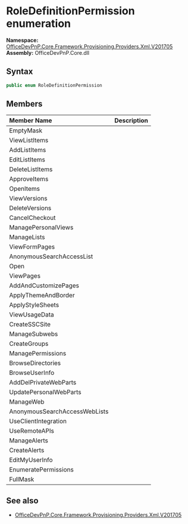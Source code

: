 # RoleDefinitionPermission  enumeration
  

**Namespace:** [OfficeDevPnP.Core.Framework.Provisioning.Providers.Xml.V201705](OfficeDevPnP.Core.Framework.Provisioning.Providers.Xml.V201705.md)  
**Assembly:** OfficeDevPnP.Core.dll  
## Syntax
```C#
public enum RoleDefinitionPermission
```
## Members
|**Member Name**|**Description**|
|:-----|:-----|
| EmptyMask | 
| ViewListItems | 
| AddListItems | 
| EditListItems | 
| DeleteListItems | 
| ApproveItems | 
| OpenItems | 
| ViewVersions | 
| DeleteVersions | 
| CancelCheckout | 
| ManagePersonalViews | 
| ManageLists | 
| ViewFormPages | 
| AnonymousSearchAccessList | 
| Open | 
| ViewPages | 
| AddAndCustomizePages | 
| ApplyThemeAndBorder | 
| ApplyStyleSheets | 
| ViewUsageData | 
| CreateSSCSite | 
| ManageSubwebs | 
| CreateGroups | 
| ManagePermissions | 
| BrowseDirectories | 
| BrowseUserInfo | 
| AddDelPrivateWebParts | 
| UpdatePersonalWebParts | 
| ManageWeb | 
| AnonymousSearchAccessWebLists | 
| UseClientIntegration | 
| UseRemoteAPIs | 
| ManageAlerts | 
| CreateAlerts | 
| EditMyUserInfo | 
| EnumeratePermissions | 
| FullMask | 

## See also
- [OfficeDevPnP.Core.Framework.Provisioning.Providers.Xml.V201705](OfficeDevPnP.Core.Framework.Provisioning.Providers.Xml.V201705.md)
